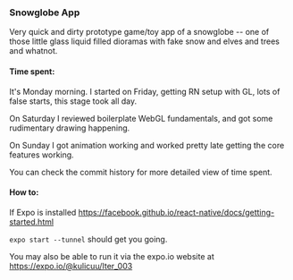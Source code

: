 




### Snowglobe App


Very quick and dirty prototype game/toy app of a snowglobe -- one of those little glass liquid filled dioramas with fake snow and elves and trees and whatnot.

####  Time spent:  

It's Monday morning.  I started on Friday, getting RN setup with GL, lots of false starts, this stage took all day.

On Saturday I reviewed boilerplate WebGL fundamentals, and got some rudimentary drawing happening.

On Sunday I got animation working and worked pretty late getting the core features working.  

You can check the commit history for more detailed view of time spent.


#### How to:

If Expo is installed  https://facebook.github.io/react-native/docs/getting-started.html


`expo start --tunnel` should get you going.


You may also be able to run it via the expo.io website at https://expo.io/@kulicuu/Iter_003
